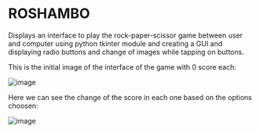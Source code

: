 # ROSHAMBO
Displays an interface to play the rock-paper-scissor game between user and computer using python tkinter module and creating a GUI and displaying radio buttons and change of images while tapping on buttons.

This is the initial image of the interface of the game with 0 score each:

![image](https://user-images.githubusercontent.com/103934416/230450330-7e76e2b5-bd4f-497d-a387-596bc06dcf51.png)

Here we can see the change of the score in each one based on the options choosen:

![image](https://user-images.githubusercontent.com/103934416/230450920-e96ef033-2e43-42f9-8ed9-ce3cf8dbe4dc.png)

